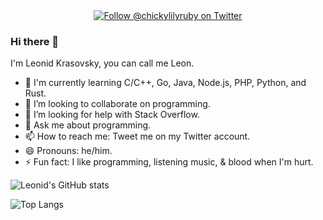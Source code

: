 <div align="center">
    <a href="https://twitter.com/rbleonkrasnyy">
        <img src="https://img.shields.io/twitter/follow/rbleonkrasnyy?style=flat-square&logo=twitter" alt="Follow @chickylilyruby on Twitter" />
    </a>
</div>

### Hi there 👋

I'm Leonid Krasovsky, you can call me Leon.

- 🌱 I'm currently learning  C/C++, Go, Java, Node.js, PHP, Python, and Rust.
- 👯 I’m looking to collaborate on programming.
- 🤔 I’m looking for help with Stack Overflow.
- 💬 Ask me about programming.
- 📫 How to reach me: Tweet me on my Twitter account.
- 😄 Pronouns: he/him.
- ⚡ Fun fact: I like programming, listening music, & blood when I'm hurt.

![Leonid's GitHub stats](https://github-readme-stats.vercel.app/api?username=rbleonkrasnyy&show_icons=true&theme=default)

![Top Langs](https://github-readme-stats.vercel.app/api/top-langs?username=rbleonkrasnyy&theme=default)

